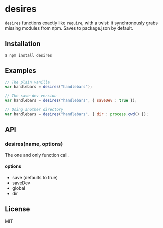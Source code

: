 # desires

  `desires` functions exactly like `require`, with a twist: it synchronously grabs
  missing modules from npm. Saves to package.json by default.


## Installation

```
$ npm install desires
```


## Examples

```js
// The plain vanilla
var handlebars = desires("handlebars");

// The save-dev version
var handlebars = desires("handlebars", { saveDev : true });

// Using another directory
var handlebars = desires("handlebars", { dir : process.cwd() });
```


## API

### desires(name, options)
The one and only function call.

#### options
* save (defaults to true)
* saveDev
* global
* dir


## License
MIT
